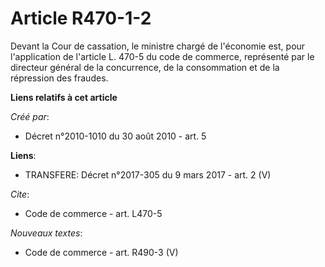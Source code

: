 # Article R470-1-2

Devant la Cour de cassation, le ministre chargé de l'économie est, pour l'application de l'article L. 470-5 du code de
commerce, représenté par le directeur général de la concurrence, de la consommation et de la répression des fraudes.

**Liens relatifs à cet article**

_Créé par_:

  - Décret n°2010-1010 du 30 août 2010 - art. 5

**Liens**:

  - TRANSFERE: Décret n°2017-305 du 9 mars 2017 - art. 2 (V)

_Cite_:

  - Code de commerce - art. L470-5

_Nouveaux textes_:

  - Code de commerce - art. R490-3 (V)
